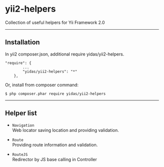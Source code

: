 # yii2-helpers

Collection of useful helpers for Yii Framework 2.0

---

## Installation

In yii2 composer.json, additional require yidas/yii2-helpers.
```
"require": {
        ...
        "yidas/yii2-helpers": "*"
    },
```

Or, install from composer command:
```
$ php composer.phar require yidas/yii2-helpers
```

---

## Helper list

- `Navigation`  
  Web locator saving location and providing validation.

- `Route`  
  Providing route information and validation.

- `RouteJS`  
  Redirector by JS base calling in Controller
